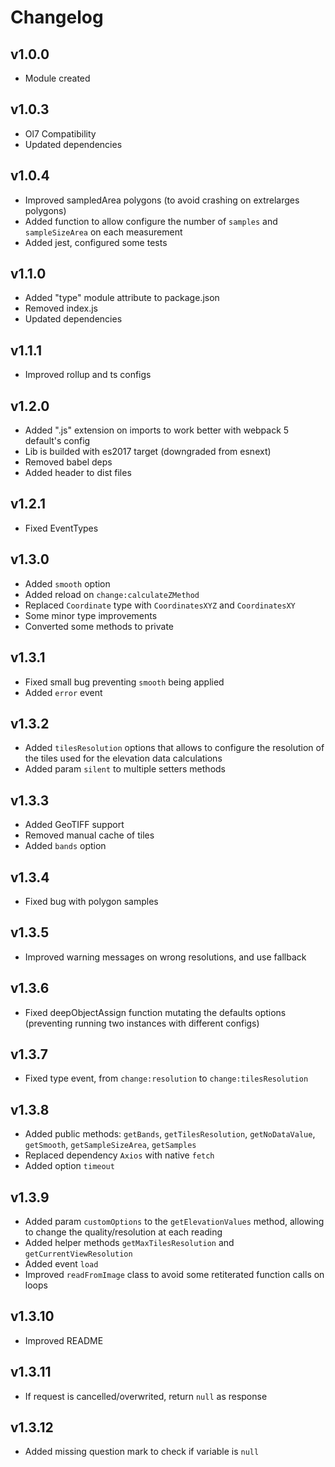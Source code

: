 # Changelog

## v1.0.0
* Module created

## v1.0.3
* Ol7 Compatibility
* Updated dependencies

## v1.0.4
* Improved sampledArea polygons (to avoid crashing on extrelarges polygons)
* Added function to allow configure the number of `samples` and `sampleSizeArea` on each measurement
* Added jest, configured some tests

## v1.1.0
* Added "type" module attribute to package.json
* Removed index.js
* Updated dependencies

## v1.1.1
* Improved rollup and ts configs

## v1.2.0
* Added ".js" extension on imports to work better with webpack 5 default's config
* Lib is builded with es2017 target (downgraded from esnext)
* Removed babel deps
* Added header to dist files

## v1.2.1
* Fixed EventTypes

## v1.3.0
* Added `smooth` option
* Added reload on `change:calculateZMethod`
* Replaced `Coordinate` type with `CoordinatesXYZ` and `CoordinatesXY`
* Some minor type improvements
* Converted some methods to private

## v1.3.1
* Fixed small bug preventing `smooth` being applied
* Added `error` event 

## v1.3.2
* Added `tilesResolution` options that allows to configure the resolution of the tiles used for the elevation data calculations
* Added param `silent` to multiple setters methods

## v1.3.3
* Added GeoTIFF support
* Removed manual cache of tiles
* Added `bands` option

## v1.3.4
* Fixed bug with polygon samples

## v1.3.5
* Improved warning messages on wrong resolutions, and use fallback

## v1.3.6
* Fixed deepObjectAssign function mutating the defaults options (preventing running two instances with different configs)

## v1.3.7
* Fixed type event, from `change:resolution` to `change:tilesResolution` 

## v1.3.8
* Added public methods: `getBands`, `getTilesResolution`, `getNoDataValue`, `getSmooth`, `getSampleSizeArea`, `getSamples`
* Replaced dependency `Axios` with native `fetch`
* Added option `timeout`

## v1.3.9
* Added param `customOptions` to the `getElevationValues` method, allowing to change the quality/resolution at each reading
* Added helper methods `getMaxTilesResolution` and `getCurrentViewResolution`
* Added event `load`
* Improved `readFromImage` class to avoid some retiterated function calls on loops

## v1.3.10
* Improved README

## v1.3.11
* If request is cancelled/overwrited, return `null` as response

## v1.3.12
* Added missing question mark to check if variable is `null`